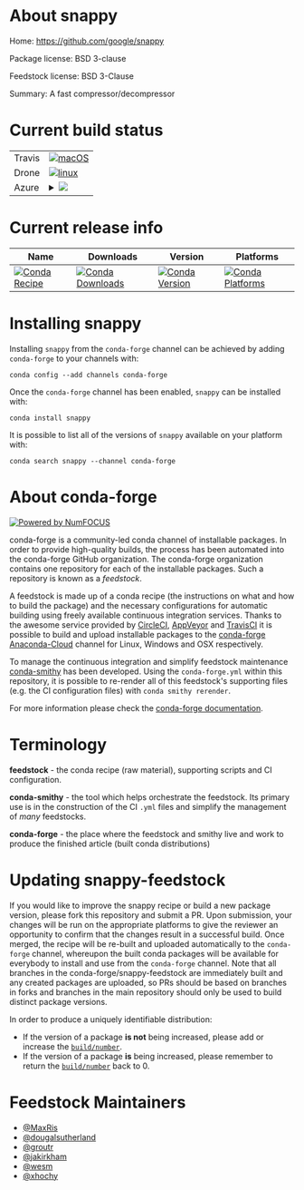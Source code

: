 About snappy
============

Home: https://github.com/google/snappy

Package license: BSD 3-clause

Feedstock license: BSD 3-Clause

Summary: A fast compressor/decompressor



Current build status
====================


<table><tr>
    <td>Travis</td>
    <td>
      <a href="https://travis-ci.com/conda-forge/snappy-feedstock">
        <img alt="macOS" src="https://img.shields.io/travis/com/conda-forge/snappy-feedstock/master.svg?label=macOS">
      </a>
    </td>
  </tr><tr>
    <td>Drone</td>
    <td>
      <a href="https://cloud.drone.io/conda-forge/snappy-feedstock">
        <img alt="linux" src="https://img.shields.io/drone/build/conda-forge/master.svg?label=Linux">
      </a>
    </td>
  </tr>
    
  <tr>
    <td>Azure</td>
    <td>
      <details>
        <summary>
          <a href="https://dev.azure.com/conda-forge/feedstock-builds/_build/latest?definitionId=1930&branchName=master">
            <img src="https://dev.azure.com/conda-forge/feedstock-builds/_apis/build/status/snappy-feedstock?branchName=master">
          </a>
        </summary>
        <table>
          <thead><tr><th>Variant</th><th>Status</th></tr></thead>
          <tbody><tr>
              <td>linux</td>
              <td>
                <a href="https://dev.azure.com/conda-forge/feedstock-builds/_build/latest?definitionId=1930&branchName=master">
                  <img src="https://dev.azure.com/conda-forge/feedstock-builds/_apis/build/status/snappy-feedstock?branchName=master&jobName=linux&configuration=linux_" alt="variant">
                </a>
              </td>
            </tr><tr>
              <td>linux_aarch64</td>
              <td>
                <a href="https://dev.azure.com/conda-forge/feedstock-builds/_build/latest?definitionId=1930&branchName=master">
                  <img src="https://dev.azure.com/conda-forge/feedstock-builds/_apis/build/status/snappy-feedstock?branchName=master&jobName=linux&configuration=linux_aarch64_" alt="variant">
                </a>
              </td>
            </tr><tr>
              <td>linux_ppc64le</td>
              <td>
                <a href="https://dev.azure.com/conda-forge/feedstock-builds/_build/latest?definitionId=1930&branchName=master">
                  <img src="https://dev.azure.com/conda-forge/feedstock-builds/_apis/build/status/snappy-feedstock?branchName=master&jobName=linux&configuration=linux_ppc64le_" alt="variant">
                </a>
              </td>
            </tr><tr>
              <td>osx</td>
              <td>
                <a href="https://dev.azure.com/conda-forge/feedstock-builds/_build/latest?definitionId=1930&branchName=master">
                  <img src="https://dev.azure.com/conda-forge/feedstock-builds/_apis/build/status/snappy-feedstock?branchName=master&jobName=osx&configuration=osx_" alt="variant">
                </a>
              </td>
            </tr><tr>
              <td>win_c_compilervs2008cxx_compilervs2008</td>
              <td>
                <a href="https://dev.azure.com/conda-forge/feedstock-builds/_build/latest?definitionId=1930&branchName=master">
                  <img src="https://dev.azure.com/conda-forge/feedstock-builds/_apis/build/status/snappy-feedstock?branchName=master&jobName=win&configuration=win_c_compilervs2008cxx_compilervs2008" alt="variant">
                </a>
              </td>
            </tr><tr>
              <td>win_c_compilervs2015cxx_compilervs2015</td>
              <td>
                <a href="https://dev.azure.com/conda-forge/feedstock-builds/_build/latest?definitionId=1930&branchName=master">
                  <img src="https://dev.azure.com/conda-forge/feedstock-builds/_apis/build/status/snappy-feedstock?branchName=master&jobName=win&configuration=win_c_compilervs2015cxx_compilervs2015" alt="variant">
                </a>
              </td>
            </tr>
          </tbody>
        </table>
      </details>
    </td>
  </tr>
</table>

Current release info
====================

| Name | Downloads | Version | Platforms |
| --- | --- | --- | --- |
| [![Conda Recipe](https://img.shields.io/badge/recipe-snappy-green.svg)](https://anaconda.org/conda-forge/snappy) | [![Conda Downloads](https://img.shields.io/conda/dn/conda-forge/snappy.svg)](https://anaconda.org/conda-forge/snappy) | [![Conda Version](https://img.shields.io/conda/vn/conda-forge/snappy.svg)](https://anaconda.org/conda-forge/snappy) | [![Conda Platforms](https://img.shields.io/conda/pn/conda-forge/snappy.svg)](https://anaconda.org/conda-forge/snappy) |

Installing snappy
=================

Installing `snappy` from the `conda-forge` channel can be achieved by adding `conda-forge` to your channels with:

```
conda config --add channels conda-forge
```

Once the `conda-forge` channel has been enabled, `snappy` can be installed with:

```
conda install snappy
```

It is possible to list all of the versions of `snappy` available on your platform with:

```
conda search snappy --channel conda-forge
```


About conda-forge
=================

[![Powered by NumFOCUS](https://img.shields.io/badge/powered%20by-NumFOCUS-orange.svg?style=flat&colorA=E1523D&colorB=007D8A)](http://numfocus.org)

conda-forge is a community-led conda channel of installable packages.
In order to provide high-quality builds, the process has been automated into the
conda-forge GitHub organization. The conda-forge organization contains one repository
for each of the installable packages. Such a repository is known as a *feedstock*.

A feedstock is made up of a conda recipe (the instructions on what and how to build
the package) and the necessary configurations for automatic building using freely
available continuous integration services. Thanks to the awesome service provided by
[CircleCI](https://circleci.com/), [AppVeyor](https://www.appveyor.com/)
and [TravisCI](https://travis-ci.com/) it is possible to build and upload installable
packages to the [conda-forge](https://anaconda.org/conda-forge)
[Anaconda-Cloud](https://anaconda.org/) channel for Linux, Windows and OSX respectively.

To manage the continuous integration and simplify feedstock maintenance
[conda-smithy](https://github.com/conda-forge/conda-smithy) has been developed.
Using the ``conda-forge.yml`` within this repository, it is possible to re-render all of
this feedstock's supporting files (e.g. the CI configuration files) with ``conda smithy rerender``.

For more information please check the [conda-forge documentation](https://conda-forge.org/docs/).

Terminology
===========

**feedstock** - the conda recipe (raw material), supporting scripts and CI configuration.

**conda-smithy** - the tool which helps orchestrate the feedstock.
                   Its primary use is in the construction of the CI ``.yml`` files
                   and simplify the management of *many* feedstocks.

**conda-forge** - the place where the feedstock and smithy live and work to
                  produce the finished article (built conda distributions)


Updating snappy-feedstock
=========================

If you would like to improve the snappy recipe or build a new
package version, please fork this repository and submit a PR. Upon submission,
your changes will be run on the appropriate platforms to give the reviewer an
opportunity to confirm that the changes result in a successful build. Once
merged, the recipe will be re-built and uploaded automatically to the
`conda-forge` channel, whereupon the built conda packages will be available for
everybody to install and use from the `conda-forge` channel.
Note that all branches in the conda-forge/snappy-feedstock are
immediately built and any created packages are uploaded, so PRs should be based
on branches in forks and branches in the main repository should only be used to
build distinct package versions.

In order to produce a uniquely identifiable distribution:
 * If the version of a package **is not** being increased, please add or increase
   the [``build/number``](https://conda.io/docs/user-guide/tasks/build-packages/define-metadata.html#build-number-and-string).
 * If the version of a package **is** being increased, please remember to return
   the [``build/number``](https://conda.io/docs/user-guide/tasks/build-packages/define-metadata.html#build-number-and-string)
   back to 0.

Feedstock Maintainers
=====================

* [@MaxRis](https://github.com/MaxRis/)
* [@dougalsutherland](https://github.com/dougalsutherland/)
* [@groutr](https://github.com/groutr/)
* [@jakirkham](https://github.com/jakirkham/)
* [@wesm](https://github.com/wesm/)
* [@xhochy](https://github.com/xhochy/)

